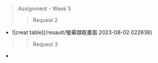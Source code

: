 > Assignment - Week 5
> > Request 2
- ![creat table](/resault/螢幕擷取畫面 2023-08-02 022638)
> > Request 3
- 